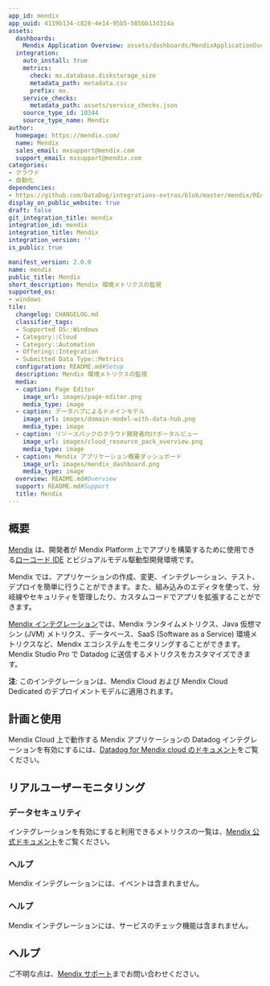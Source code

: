 ```yaml
---
app_id: mendix
app_uuid: 4119b134-c828-4e14-95b5-585bb13d314a
assets:
  dashboards:
    Mendix Application Overview: assets/dashboards/MendixApplicationOverview.json
  integration:
    auto_install: true
    metrics:
      check: mx.database.diskstorage_size
      metadata_path: metadata.csv
      prefix: mx.
    service_checks:
      metadata_path: assets/service_checks.json
    source_type_id: 10344
    source_type_name: Mendix
author:
  homepage: https://mendix.com/
  name: Mendix
  sales_email: mxsupport@mendix.com
  support_email: mxsupport@mendix.com
categories:
- クラウド
- 自動化
dependencies:
- https://github.com/DataDog/integrations-extras/blob/master/mendix/README.md
display_on_public_website: true
draft: false
git_integration_title: mendix
integration_id: mendix
integration_title: Mendix
integration_version: ''
is_public: true

manifest_version: 2.0.0
name: mendix
public_title: Mendix
short_description: Mendix 環境メトリクスの監視
supported_os:
- windows
tile:
  changelog: CHANGELOG.md
  classifier_tags:
  - Supported OS::Windows
  - Category::Cloud
  - Category::Automation
  - Offering::Integration
  - Submitted Data Type::Metrics
  configuration: README.md#Setup
  description: Mendix 環境メトリクスの監視
  media:
  - caption: Page Editor
    image_url: images/page-editor.png
    media_type: image
  - caption: データハブによるドメインモデル
    image_url: images/domain-model-with-data-hub.png
    media_type: image
  - caption: リソースパックのクラウド開発者向けポータルビュー
    image_url: images/cloud_resource_pack_overview.png
    media_type: image
  - caption: Mendix アプリケーション概要ダッシュボード
    image_url: images/mendix_dashboard.png
    media_type: image
  overview: README.md#Overview
  support: README.md#Support
  title: Mendix
---
```


<!--  SOURCED FROM https://github.com/DataDog/integrations-extras -->


## 概要

[Mendix][1] は、開発者が Mendix Platform 上でアプリを構築するために使用できる[ローコード IDE][2] とビジュアルモデル駆動型開発環境です。

Mendix では、アプリケーションの作成、変更、インテグレーション、テスト、デプロイを簡単に行うことができます。また、組み込みのエディタを使って、分岐線やセキュリティを管理したり、カスタムコードでアプリを拡張することができます。

[Mendix インテグレーション][3]では、Mendix ランタイムメトリクス、Java 仮想マシン (JVM) メトリクス、データベース、SaaS (Software as a Service) 環境メトリクスなど、Mendix エコシステムをモニタリングすることができます。Mendix Studio Pro で Datadog に送信するメトリクスをカスタマイズできます。

**注**: このインテグレーションは、Mendix Cloud および Mendix Cloud Dedicated のデプロイメントモデルに適用されます。

## 計画と使用

Mendix Cloud 上で動作する Mendix アプリケーションの Datadog インテグレーションを有効にするには、[Datadog for Mendix cloud のドキュメント][4]をご覧ください。


## リアルユーザーモニタリング

### データセキュリティ

インテグレーションを有効にすると利用できるメトリクスの一覧は、[Mendix 公式ドキュメント][5]をご覧ください。

### ヘルプ

Mendix インテグレーションには、イベントは含まれません。

### ヘルプ

Mendix インテグレーションには、サービスのチェック機能は含まれません。


## ヘルプ

ご不明な点は、[Mendix サポート][6]までお問い合わせください。

[1]: https://mendix.com/
[2]: https://www.mendix.com/blog/a-low-code-leader-composing-the-modern-enterprise-with-mendix/
[3]: https://docs.mendix.com/developerportal/operate/monitoring-with-apm/
[4]: https://docs.mendix.com/developerportal/operate/datadog-metrics/#2-setting-up-datadog-for-your-mendix-app
[5]: https://docs.mendix.com/developerportal/operate/monitoring-with-apm/#environment
[6]: https://support.mendix.com/hc/en-us
